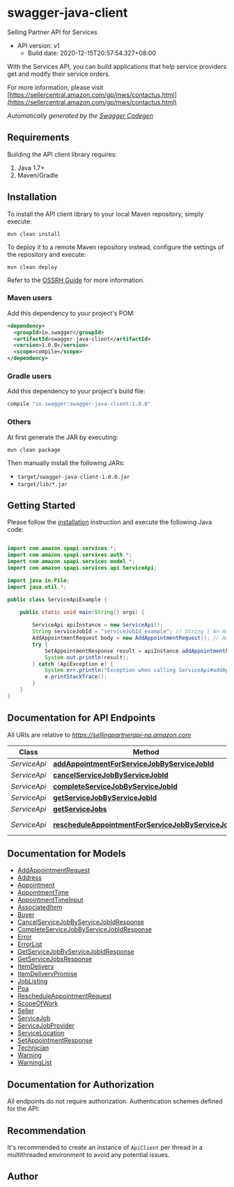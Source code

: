 # swagger-java-client

Selling Partner API for Services
- API version: v1
  - Build date: 2020-12-15T20:57:54.327+08:00

With the Services API, you can build applications that help service providers get and modify their service orders.

  For more information, please visit [https://sellercentral.amazon.com/gp/mws/contactus.html](https://sellercentral.amazon.com/gp/mws/contactus.html)

*Automatically generated by the [Swagger Codegen](https://github.com/swagger-api/swagger-codegen)*


## Requirements

Building the API client library requires:
1. Java 1.7+
2. Maven/Gradle

## Installation

To install the API client library to your local Maven repository, simply execute:

```shell
mvn clean install
```

To deploy it to a remote Maven repository instead, configure the settings of the repository and execute:

```shell
mvn clean deploy
```

Refer to the [OSSRH Guide](http://central.sonatype.org/pages/ossrh-guide.html) for more information.

### Maven users

Add this dependency to your project's POM:

```xml
<dependency>
  <groupId>io.swagger</groupId>
  <artifactId>swagger-java-client</artifactId>
  <version>1.0.0</version>
  <scope>compile</scope>
</dependency>
```

### Gradle users

Add this dependency to your project's build file:

```groovy
compile "io.swagger:swagger-java-client:1.0.0"
```

### Others

At first generate the JAR by executing:

```shell
mvn clean package
```

Then manually install the following JARs:

* `target/swagger-java-client-1.0.0.jar`
* `target/lib/*.jar`

## Getting Started

Please follow the [installation](#installation) instruction and execute the following Java code:

```java

import com.amazon.spapi.services.*;
import com.amazon.spapi.services.auth.*;
import com.amazon.spapi.services.model.*;
import com.amazon.spapi.services.api.ServiceApi;

import java.io.File;
import java.util.*;

public class ServiceApiExample {

    public static void main(String[] args) {
        
        ServiceApi apiInstance = new ServiceApi();
        String serviceJobId = "serviceJobId_example"; // String | An Amazon defined service job identifier.
        AddAppointmentRequest body = new AddAppointmentRequest(); // AddAppointmentRequest | Add appointment operation input details.
        try {
            SetAppointmentResponse result = apiInstance.addAppointmentForServiceJobByServiceJobId(serviceJobId, body);
            System.out.println(result);
        } catch (ApiException e) {
            System.err.println("Exception when calling ServiceApi#addAppointmentForServiceJobByServiceJobId");
            e.printStackTrace();
        }
    }
}

```

## Documentation for API Endpoints

All URIs are relative to *https://sellingpartnerapi-na.amazon.com*

Class | Method | HTTP request | Description
------------ | ------------- | ------------- | -------------
*ServiceApi* | [**addAppointmentForServiceJobByServiceJobId**](docs/ServiceApi.md#addAppointmentForServiceJobByServiceJobId) | **POST** /service/v1/serviceJobs/{serviceJobId}/appointments | 
*ServiceApi* | [**cancelServiceJobByServiceJobId**](docs/ServiceApi.md#cancelServiceJobByServiceJobId) | **PUT** /service/v1/serviceJobs/{serviceJobId}/cancellations | 
*ServiceApi* | [**completeServiceJobByServiceJobId**](docs/ServiceApi.md#completeServiceJobByServiceJobId) | **PUT** /service/v1/serviceJobs/{serviceJobId}/completions | 
*ServiceApi* | [**getServiceJobByServiceJobId**](docs/ServiceApi.md#getServiceJobByServiceJobId) | **GET** /service/v1/serviceJobs/{serviceJobId} | 
*ServiceApi* | [**getServiceJobs**](docs/ServiceApi.md#getServiceJobs) | **GET** /service/v1/serviceJobs | 
*ServiceApi* | [**rescheduleAppointmentForServiceJobByServiceJobId**](docs/ServiceApi.md#rescheduleAppointmentForServiceJobByServiceJobId) | **POST** /service/v1/serviceJobs/{serviceJobId}/appointments/{appointmentId} | 


## Documentation for Models

 - [AddAppointmentRequest](docs/AddAppointmentRequest.md)
 - [Address](docs/Address.md)
 - [Appointment](docs/Appointment.md)
 - [AppointmentTime](docs/AppointmentTime.md)
 - [AppointmentTimeInput](docs/AppointmentTimeInput.md)
 - [AssociatedItem](docs/AssociatedItem.md)
 - [Buyer](docs/Buyer.md)
 - [CancelServiceJobByServiceJobIdResponse](docs/CancelServiceJobByServiceJobIdResponse.md)
 - [CompleteServiceJobByServiceJobIdResponse](docs/CompleteServiceJobByServiceJobIdResponse.md)
 - [Error](docs/Error.md)
 - [ErrorList](docs/ErrorList.md)
 - [GetServiceJobByServiceJobIdResponse](docs/GetServiceJobByServiceJobIdResponse.md)
 - [GetServiceJobsResponse](docs/GetServiceJobsResponse.md)
 - [ItemDelivery](docs/ItemDelivery.md)
 - [ItemDeliveryPromise](docs/ItemDeliveryPromise.md)
 - [JobListing](docs/JobListing.md)
 - [Poa](docs/Poa.md)
 - [RescheduleAppointmentRequest](docs/RescheduleAppointmentRequest.md)
 - [ScopeOfWork](docs/ScopeOfWork.md)
 - [Seller](docs/Seller.md)
 - [ServiceJob](docs/ServiceJob.md)
 - [ServiceJobProvider](docs/ServiceJobProvider.md)
 - [ServiceLocation](docs/ServiceLocation.md)
 - [SetAppointmentResponse](docs/SetAppointmentResponse.md)
 - [Technician](docs/Technician.md)
 - [Warning](docs/Warning.md)
 - [WarningList](docs/WarningList.md)


## Documentation for Authorization

All endpoints do not require authorization.
Authentication schemes defined for the API:

## Recommendation

It's recommended to create an instance of `ApiClient` per thread in a multithreaded environment to avoid any potential issues.

## Author



